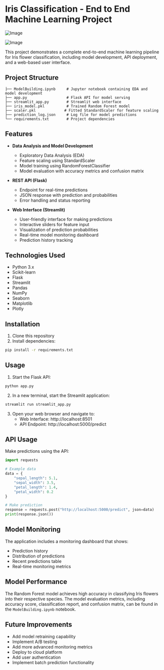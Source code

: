 # Iris Classification - End to End Machine Learning Project

![Image](https://github.com/user-attachments/assets/9a94f942-ec19-4912-b6e6-50643ef52c33)

![Image](https://github.com/user-attachments/assets/96abed4e-00c3-43a2-946d-65e6bb39d674)


This project demonstrates a complete end-to-end machine learning pipeline for Iris flower classification, including model development, API deployment, and a web-based user interface.

## Project Structure
```
├── ModelBuilding.ipynb     # Jupyter notebook containing EDA and model development
├── app.py                  # Flask API for model serving
├── streamlit_app.py        # Streamlit web interface
├── iris_model.pkl          # Trained Random Forest model
├── scaler.pkl             # Fitted StandardScaler for feature scaling
├── prediction_log.json     # Log file for model predictions
└── requirements.txt        # Project dependencies
```

## Features

- **Data Analysis and Model Development**
  - Exploratory Data Analysis (EDA)
  - Feature scaling using StandardScaler
  - Model training using RandomForestClassifier
  - Model evaluation with accuracy metrics and confusion matrix

- **REST API (Flask)**
  - Endpoint for real-time predictions
  - JSON response with prediction and probabilities
  - Error handling and status reporting

- **Web Interface (Streamlit)**
  - User-friendly interface for making predictions
  - Interactive sliders for feature input
  - Visualization of prediction probabilities
  - Real-time model monitoring dashboard
  - Prediction history tracking

## Technologies Used

- Python 3.x
- Scikit-learn
- Flask
- Streamlit
- Pandas
- NumPy
- Seaborn
- Matplotlib
- Plotly

## Installation

1. Clone this repository
2. Install dependencies:
```bash
pip install -r requirements.txt
```

## Usage

1. Start the Flask API:
```bash
python app.py
```

2. In a new terminal, start the Streamlit application:
```bash
streamlit run streamlit_app.py
```

3. Open your web browser and navigate to:
   - Web Interface: http://localhost:8501
   - API Endpoint: http://localhost:5000/predict

## API Usage

Make predictions using the API:

```python
import requests

# Example data
data = {
    "sepal_length": 5.1,
    "sepal_width": 3.5,
    "petal_length": 1.4,
    "petal_width": 0.2
}

# Make prediction
response = requests.post("http://localhost:5000/predict", json=data)
print(response.json())
```

## Model Monitoring

The application includes a monitoring dashboard that shows:
- Prediction history
- Distribution of predictions
- Recent predictions table
- Real-time monitoring metrics

## Model Performance

The Random Forest model achieves high accuracy in classifying Iris flowers into their respective species. The model evaluation metrics, including accuracy score, classification report, and confusion matrix, can be found in the `ModelBuilding.ipynb` notebook.

## Future Improvements

- Add model retraining capability
- Implement A/B testing
- Add more advanced monitoring metrics
- Deploy to cloud platform
- Add user authentication
- Implement batch prediction functionality


